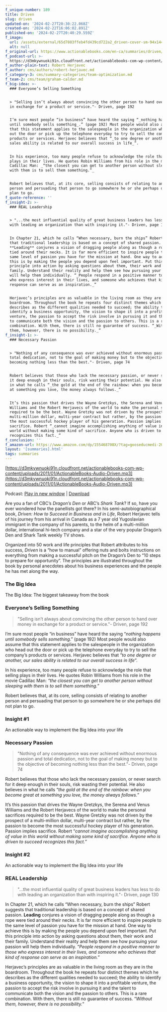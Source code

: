 ```yaml
---
f_unique-number: 189
title: Driven
slug: driven
updated-on: '2024-02-27T20:30:22.068Z'
created-on: '2024-02-22T16:06:02.891Z'
published-on: '2024-02-27T20:40:29.559Z'
f_image:
  url: /assets/external/65d7803ffeb4fd439cd722a2_driven-cover-sm-94x144.jpeg
  alt: null
f_original-url: https://www.actionablebooks.com/en-ca/summaries/driven/
f_podcast-url: >-
  https://d3mkywnuoki91n.cloudfront.net/actionablebooks-com-wp-content/uploads/2011/01/ActionableBooks-Audio-Driven.mp3
f_author-plain-text: Robert Herjavec
f_author: cms/authors/robert-herjavec.md
f_category-3: cms/summary-categories/team-optimization.md
f_team-2: cms/team/graham-calder.md
f_big-idea: >-
  ### Everyone’s Selling Something


  > "Selling isn’t always about convincing the other person to hand over money
  in exchange for a product or service."- Driven, page 192


  I’m sure most people “in business” have heard the saying “_nothing happens
  until somebody sells something_.” (page 192) Most people would also assume
  that this statement applies to the salespeople in the organization who head
  out the door or pick up the telephone everyday to try to sell the company’s
  products or services. Herjavec believes that “_to one degree or another, our
  sales ability is related to our overall success in life_”.


  In his experience, too many people refuse to acknowledge the role that selling
  plays in their lives. He quotes Robin Williams from his role in the movie
  Cadillac Man: _“the closest you can get to another person without sleeping
  with them is to sell them something.”_


  Robert believes that, at its core, selling consists of relating to another
  person and persuading that person to go somewhere he or she perhaps did not
  plan to go.
f_quote-reference: ''
f_insight-2: >-
  ### REAL Leadership


  > "...the most influential quality of great business leaders has less to do
  with leading an organization than with inspiring it."- Driven, page 130


  In Chapter 21, which he calls “When necessary, burn the ships” Robert suggests
  that traditional leadership is based on a concept of shared passion.
  **Leading** conjures a vision of dragging people along as though a rope were
  tied around their necks. It is far more efficient to inspire people to the
  same level of passion you have for the mission at hand. One way to achieve
  this is by making the people you depend upon feel important. Put this
  principle into action by asking questions about them, their work and their
  family. Understand their reality and help them see how pursuing your passion
  will help them individually. “_People respond in a positive manner to those
  who express interest in their lives, and someone who achieves that kind of
  response can serve as an inspiration._”


  Herjavec’s principles are as valuable in the living room as they are in the
  boardroom. Throughout the book he repeats four distinct themes which he
  describes as the different qualities needed to succeed; the ability to
  identify a business opportunity, the vision to shape it into a profitable
  venture, the passion to accept the risk involve in pursuing it and the talent
  to communicate both the vision and the passion to others. This is a rare
  combination. With them, there is still no guarantee of success. “_Without
  them, however, there is no possibility._”
f_insight-1: >-
  ### Necessary Passion


  > "Nothing of any consequence was ever achieved without enormous passion and
  total dedication, not to the goal of making money but to the objective of
  becoming nothing less than the best."- Driven, page 74


  Robert believes that those who lack the necessary passion, or never search for
  it deep enough in their souls, risk wasting their potential. He also believes
  in what he calls “_the gold at the end of the rainbow: when you become great
  at something you love, the money always follows._”


  It’s this passion that drives the Wayne Gretzkys, the Serena and Venus
  Williams and the Robert Herjavecs of the world to make the personal sacrifices
  required to be the best. Wayne Gretzky was not driven by the prospect of a
  multi-million dollar, multi-year contract but rather, by the passion to become
  the most successful hockey player of his generation. Passion implies
  sacrifice. Robert “_cannot imagine accomplishing anything of value in this
  world without making some kind of sacrifice. Anyone who is driven to succeed
  recognizes this fact._”
f_conclusion: ''
f_amazon-url: https://www.amazon.com/dp/155468708X/?tag=gooseducmedi-20
layout: '[summaries].html'
tags: summaries
---
```


[https://d3mkywnuoki91n.cloudfront.net/actionablebooks-com-wp-content/uploads/2011/01/ActionableBooks-Audio-Driven.mp3](https://d3mkywnuoki91n.cloudfront.net/actionablebooks-com-wp-content/uploads/2011/01/ActionableBooks-Audio-Driven.mp3)

Podcast: [Play in new window](https://d3mkywnuoki91n.cloudfront.net/actionablebooks-com-wp-content/uploads/2011/01/ActionableBooks-Audio-Driven.mp3) | [Download](https://d3mkywnuoki91n.cloudfront.net/actionablebooks-com-wp-content/uploads/2011/01/ActionableBooks-Audio-Driven.mp3)

Are you a fan of CBC’s _Dragon’s Den_ or ABC’s _Shark Tank_? If so, have you ever wondered how the panellists got there? In his semi-autobiographical book, _Driven: How to Succeed in Business and in Life_, Robert Herjavec tells of his journey from his arrival in Canada as a 7 year old Yugoslavian immigrant in the company of his parents, to the helm of a multi-million dollar, international hi-tech company and a star of the very popular Dragon’s Den and Shark Tank weekly TV shows.

Organized into 50 work and life principles that Robert attributes to his success, _Driven_ is a “how to manual” offering nuts and bolts instructions on everything from making a successful pitch on the Dragon’s Den to “10 steps to prepare for opportunity”. The principles are illustrated throughout the book by personal anecdotes about his business experiences and the people he has met along the way.

### The Big Idea

The Big Idea: The biggest takeaway from the book

### Everyone’s Selling Something

> "Selling isn’t always about convincing the other person to hand over money in exchange for a product or service."- Driven, page 192

I’m sure most people “in business” have heard the saying “_nothing happens until somebody sells something_.” (page 192) Most people would also assume that this statement applies to the salespeople in the organization who head out the door or pick up the telephone everyday to try to sell the company’s products or services. Herjavec believes that “_to one degree or another, our sales ability is related to our overall success in life_”.

In his experience, too many people refuse to acknowledge the role that selling plays in their lives. He quotes Robin Williams from his role in the movie Cadillac Man: _“the closest you can get to another person without sleeping with them is to sell them something.”_

Robert believes that, at its core, selling consists of relating to another person and persuading that person to go somewhere he or she perhaps did not plan to go.

### Insight #1

An actionable way to implement the Big Idea into your life

### Necessary Passion

> "Nothing of any consequence was ever achieved without enormous passion and total dedication, not to the goal of making money but to the objective of becoming nothing less than the best."- Driven, page 74

Robert believes that those who lack the necessary passion, or never search for it deep enough in their souls, risk wasting their potential. He also believes in what he calls “_the gold at the end of the rainbow: when you become great at something you love, the money always follows._”

It’s this passion that drives the Wayne Gretzkys, the Serena and Venus Williams and the Robert Herjavecs of the world to make the personal sacrifices required to be the best. Wayne Gretzky was not driven by the prospect of a multi-million dollar, multi-year contract but rather, by the passion to become the most successful hockey player of his generation. Passion implies sacrifice. Robert “_cannot imagine accomplishing anything of value in this world without making some kind of sacrifice. Anyone who is driven to succeed recognizes this fact._”

### Insight #2

An actionable way to implement the Big Idea into your life

### REAL Leadership

> "...the most influential quality of great business leaders has less to do with leading an organization than with inspiring it."- Driven, page 130

In Chapter 21, which he calls “When necessary, burn the ships” Robert suggests that traditional leadership is based on a concept of shared passion. **Leading** conjures a vision of dragging people along as though a rope were tied around their necks. It is far more efficient to inspire people to the same level of passion you have for the mission at hand. One way to achieve this is by making the people you depend upon feel important. Put this principle into action by asking questions about them, their work and their family. Understand their reality and help them see how pursuing your passion will help them individually. “_People respond in a positive manner to those who express interest in their lives, and someone who achieves that kind of response can serve as an inspiration._”

Herjavec’s principles are as valuable in the living room as they are in the boardroom. Throughout the book he repeats four distinct themes which he describes as the different qualities needed to succeed; the ability to identify a business opportunity, the vision to shape it into a profitable venture, the passion to accept the risk involve in pursuing it and the talent to communicate both the vision and the passion to others. This is a rare combination. With them, there is still no guarantee of success. “_Without them, however, there is no possibility._”
